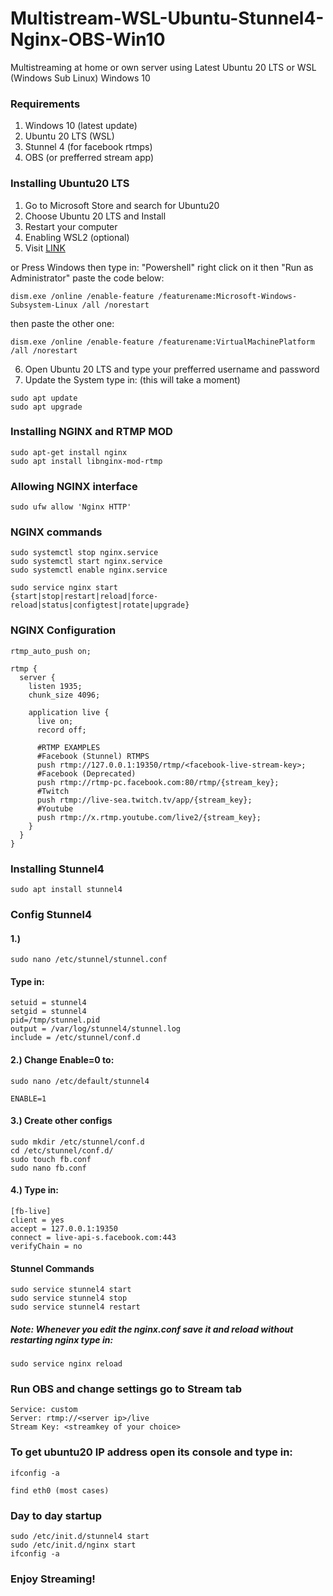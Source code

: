 # Multistream-WSL-Ubuntu-Stunnel4-Nginx-OBS-Win10

Multistreaming at home or own server using Latest Ubuntu 20 LTS or WSL (Windows Sub Linux) Windows 10

### Requirements
1. Windows 10 (latest update)
2. Ubuntu 20 LTS (WSL)
3. Stunnel 4 (for facebook rtmps)
4. OBS (or prefferred stream app)


### Installing Ubuntu20 LTS
1. Go to Microsoft Store and search for Ubuntu20
2. Choose Ubuntu 20 LTS and Install
3. Restart your computer
4. Enabling WSL2 (optional)
5. Visit [LINK](https://docs.microsoft.com/en-us/windows/wsl/install-win10 "Microsoft Guide")

or 
Press Windows then type in: "Powershell" right click on it then "Run as Administrator"
paste the code below:
```
dism.exe /online /enable-feature /featurename:Microsoft-Windows-Subsystem-Linux /all /norestart
```
then paste the other one:
```
dism.exe /online /enable-feature /featurename:VirtualMachinePlatform /all /norestart
```

6. Open Ubuntu 20 LTS and type your prefferred username and password
7. Update the System type in: (this will take a moment)
```
sudo apt update
sudo apt upgrade
```

### Installing NGINX and RTMP MOD
```
sudo apt-get install nginx
sudo apt install libnginx-mod-rtmp
```

### Allowing NGINX interface
```
sudo ufw allow 'Nginx HTTP'
```

### NGINX commands
```
sudo systemctl stop nginx.service
sudo systemctl start nginx.service
sudo systemctl enable nginx.service

sudo service nginx start
{start|stop|restart|reload|force-reload|status|configtest|rotate|upgrade}
```

### NGINX Configuration
```
rtmp_auto_push on;

rtmp {
  server {
    listen 1935;
    chunk_size 4096;

    application live {
      live on;
      record off;

      #RTMP EXAMPLES
      #Facebook (Stunnel) RTMPS
      push rtmp://127.0.0.1:19350/rtmp/<facebook-live-stream-key>;
      #Facebook (Deprecated)
      push rtmp://rtmp-pc.facebook.com:80/rtmp/{stream_key};
      #Twitch
      push rtmp://live-sea.twitch.tv/app/{stream_key};
      #Youtube
      push rtmp://x.rtmp.youtube.com/live2/{stream_key};
    }
  }
}
```

### Installing Stunnel4
```
sudo apt install stunnel4
```

### Config Stunnel4
#### 1.)
```
sudo nano /etc/stunnel/stunnel.conf
```
#### Type in:
```
setuid = stunnel4
setgid = stunnel4
pid=/tmp/stunnel.pid
output = /var/log/stunnel4/stunnel.log
include = /etc/stunnel/conf.d
```

#### 2.) Change Enable=0 to:
```
sudo nano /etc/default/stunnel4

ENABLE=1
```

#### 3.) Create other configs
```
sudo mkdir /etc/stunnel/conf.d
cd /etc/stunnel/conf.d/
sudo touch fb.conf
sudo nano fb.conf
```

#### 4.) Type in:
```
[fb-live]
client = yes
accept = 127.0.0.1:19350
connect = live-api-s.facebook.com:443
verifyChain = no
```

#### Stunnel Commands
```
sudo service stunnel4 start
sudo service stunnel4 stop
sudo service stunnel4 restart
```

##### Note: Whenever you edit the nginx.conf save it and reload without restarting nginx type in:
```
sudo service nginx reload
```


### Run OBS and change settings go to Stream tab
```
Service: custom 
Server: rtmp://<server ip>/live
Stream Key: <streamkey of your choice>
```

### To get ubuntu20 IP address open its console and type in:
```
ifconfig -a

find eth0 (most cases)
```

### Day to day startup
```
sudo /etc/init.d/stunnel4 start
sudo /etc/init.d/nginx start 
ifconfig -a
```

### Enjoy Streaming!



